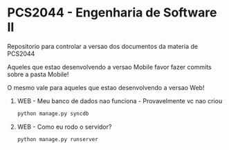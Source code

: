 # PCS2044 - Engenharia de Software II

Repositorio para controlar a versao dos documentos da materia de PCS2044

Aqueles que estao desenvolvendo a versao Mobile favor fazer commits sobre a pasta Mobile!

O mesmo vale para aqueles que estao desenvolvendo a versao Web!

1. WEB - Meu banco de dados nao funciona - Provavelmente vc nao criou 
	
	```bash
	python manage.py syncdb
	```

2. WEB - Como eu rodo o servidor?

	```bash
	python manage.py runserver
	```
